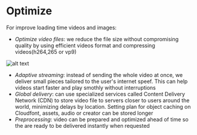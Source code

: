 # Optimize
For improve loading time videos and images:
- _Optimize video files_: we reduce the file size without compromising quality by using efficient videos format and compressing videos(h264,265 or vp9)

![alt text](https://github.com/[username]/[reponame]/blob/[branch]/image.jpg?raw=true)

  
- _Adaptive streaming_: instead of sending the whole video at once, we deliver small pieces tailored to the user's internet speef. This can help videos start faster and play smothly without interruptions
- _Global delivery_: can use specialized services called Content Delivery Network (CDN) to store video file to servers closer to users around the world, minimizing delays by location. Setting plan for object caching on Cloudfont, assets, audio or creator can be stored longer
- _Preprocessing_: video can be prepared and optimized ahead of time so the are ready to be delivered instantly when requested
